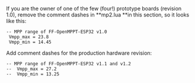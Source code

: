 If you are the owner of one of the few (four!) prototype boards (revision
1.0), remove the comment dashes in **mp2.lua **in this section, so it looks like
this: 

	-- MPP range of FF-OpenMPPT-ESP32 v1.0
	 Vmpp_max = 23.8 
	 Vmpp_min = 14.45
	
Add comment dashes for the production hardware revision:


	-- MPP range of FF-OpenMPPT-ESP32 v1.1 and v1.2
	--  Vmpp_max = 27.2
	--  Vmpp_min = 13.25